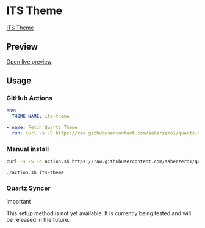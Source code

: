 # ITS Theme

[ITS Theme](https://github.com/SlRvb)

## Preview

[Open live preview](https://quartz-themes.github.io/its-theme/)

## Usage

### GitHub Actions

```yaml
env:
  THEME_NAME: its-theme
```

```yaml
- name: Fetch Quartz Theme
  run: curl -s -S https://raw.githubusercontent.com/saberzero1/quartz-themes/master/action.sh | bash -s -- $THEME_NAME
```

### Manual install

```bash
curl -s -S -o action.sh https://raw.githubusercontent.com/saberzero1/quartz-themes/master/action.sh

./action.sh its-theme
```

### Quartz Syncer

> [!IMPORTANT]
> This setup method is not yet available. It is currently being tested and will be released in the future.
